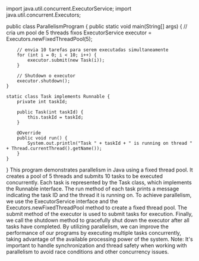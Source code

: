 import java.util.concurrent.ExecutorService;
import java.util.concurrent.Executors;

public class ParallelismProgram {
    public static void main(String[] args) {
        // cria um pool de 5 threads fixos
        ExecutorService executor = Executors.newFixedThreadPool(5);

        // envia 10 tarefas para serem executadas simultaneamente
        for (int i = 0; i < 10; i++) {
            executor.submit(new Task(i));
        }

        // Shutdown o executor
        executor.shutdown();
    }

    static class Task implements Runnable {
        private int taskId;

        public Task(int taskId) {
            this.taskId = taskId;
        }

        @Override
        public void run() {
            System.out.println("Task " + taskId + " is running on thread " + Thread.currentThread().getName());
        }
    }
}
This program demonstrates parallelism in Java using a fixed thread pool. It creates a pool of 5 threads and submits 10 tasks to be executed concurrently. Each task is represented by the Task class, which implements the Runnable interface. The run method of each task prints a message indicating the task ID and the thread it is running on.
To achieve parallelism, we use the ExecutorService interface and the Executors.newFixedThreadPool method to create a fixed thread pool. The submit method of the executor is used to submit tasks for execution. Finally, we call the shutdown method to gracefully shut down the executor after all tasks have completed.
By utilizing parallelism, we can improve the performance of our programs by executing multiple tasks concurrently, taking advantage of the available processing power of the system.
Note: It's important to handle synchronization and thread safety when working with parallelism to avoid race conditions and other concurrency issues.
